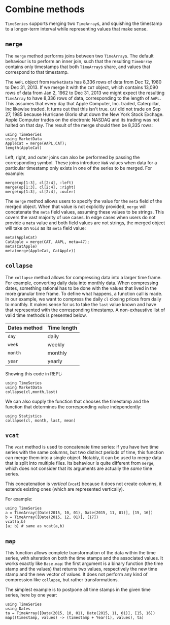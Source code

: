 # Combine methods

`TimeSeries` supports merging two `TimeArray`s, and squishing the timestamp
to a longer-term interval while representing values that make sense.

## `merge`

The `merge` method performs joins between two `TimeArray`s. The default
behaviour is to perform an inner join, such that the resulting `TimeArray`
contains only timestamps that both `TimeArray`s share, and values that
correspond to that timestamp.

The `AAPL` object from `MarketData` has 8,336 rows of data from Dec 12, 1980
to Dec 31, 2013. If we merge it with the `CAT` object, which contains
13,090 rows of data from Jan 2, 1962 to Dec 31, 2013 we might expect the
resulting `TimeArray` to have 8,336 rows of data, corresponding to the
length of `AAPL`. This assumes that every day that Apple Computer, Inc.
traded, Caterpillar, Inc likewise traded. It turns out that this isn't
true. `CAT` did not trade on Sep 27, 1985 because Hurricane Glorio shut
down the New York Stock Exchage. Apple Computer trades on the electronic
NASDAQ and its trading was not halted on that day. The result of the
merge should then be 8,335 rows:

```@repl merge
using TimeSeries
using MarketData
AppleCat = merge(AAPL,CAT);
length(AppleCat)
```

Left, right, and outer joins can also be performed by passing the
corresponding symbol. These joins introduce `NaN` values when data for a
particular timestamp only exists in one of the series to be merged. For
example:

```@repl merge
merge(op[1:3], cl[2:4], :left)
merge(op[1:3], cl[2:4], :right)
merge(op[1:3], cl[2:4], :outer)
```

The `merge` method allows users to specify the value for the `meta`
field of the merged object. When that value is not explicitly provided,
`merge` will concatenate the `meta` field values, assuming these values
to be strings. This covers the vast majority of use cases. In edge cases
when users do not provide a `meta` value and both field values are not
strings, the merged object will take on `Void` as its `meta` field
value:

```@repl merge
meta(AppleCat)
CatApple = merge(CAT, AAPL, meta=47);
meta(CatApple)
meta(merge(AppleCat, CatApple))
```

## `collapse`

The `collapse` method allows for compressing data into a larger time
frame. For example, converting daily data into monthly data. When
compressing dates, something rational has to be done with the values
that lived in the more granular time frame. To define what happens, a
function call is made. In our example, we want to compress the daily
`cl` closing prices from daily to monthly. It makes sense for us to take
the `last` value known and have that represented with the corresponding
timestamp. A non-exhaustive list of valid time methods is presented
below.

| Dates method | Time length |
|--------------|-------------|
| `day`        | daily       |
| `week`       | weekly      |
| `month`      | monthly     |
| `year`       | yearly      |

Showing this code in REPL:

```@repl collapse
using TimeSeries
using MarketData
collapse(cl,month,last)
```

We can also supply the function that chooses the timestamp and the
function that determines the corresponding value independently:

```@repl collapse
using Statistics
collapse(cl, month, last, mean)
```

## `vcat`

The `vcat` method is used to concatenate time series: if you have two
time series with the same columns, but two distinct periods of time,
this function can merge them into a single object. Notably, it can be
used to merge data that is split into multiple files. Its behaviour is
quite different from `merge`, which does not consider that its arguments
are actually the *same* time series.

This concatenation is *vertical* (`vcat`) because it does not create
columns, it extends existing ones (which are represented vertically).

For example:

```@repl
using TimeSeries
a = TimeArray([Date(2015, 10, 01), Date(2015, 11, 01)], [15, 16])
b = TimeArray([Date(2015, 12, 01)], [17])
vcat(a,b)
[a; b] # same as vcat(a,b)
```

## `map`

This function allows complete transformation of the data within the time
series, with alteration on both the time stamps and the associated
values. It works exactly like `Base.map`: the first argument is a binary
function (the time stamp and the values) that returns two values,
respectively the new time stamp and the new vector of values. It does
not perform any kind of compression like `collapse`, but rather
transformations.

The simplest example is to postpone all time stamps in the given time
series, here by one year:

```@repl
using TimeSeries
using Dates
ta = TimeArray([Date(2015, 10, 01), Date(2015, 11, 01)], [15, 16])
map((timestamp, values) -> (timestamp + Year(1), values), ta)
```
